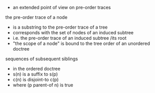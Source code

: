
- an extended point of view on pre-order traces

the pre-order trace of a node
- is a substring to the pre-order trace of a tree
- corresponds with the set of nodes of an induced subtree
- i.e. the pre-order trace of an induced subtree /its root
- "the scope of a node" is bound to the tree order of an unordered doctree

sequences of subsequent siblings
- in the ordered doctree
- s(n) is a suffix to s(p)
- c(n) is disjoint-to c(p)
- where (p parent-of n) is true
